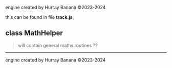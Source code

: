 engine created by Hurray Banana &copy;2023-2024

this can be found in file **track.js**
## class MathHelper
>  will contain general maths routines ??
> 
> 

---

engine created by Hurray Banana &copy;2023-2024
